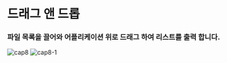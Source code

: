 # 드래그 앤 드롭

### 파일 목록을 끌어와 어플리케이션 위로 드래그 하여 리스트를 출력 합니다.


![cap8](https://user-images.githubusercontent.com/55019081/168188638-b411c0fe-0d63-4c6f-8293-7f3930c59838.GIF)
![cap8-1](https://user-images.githubusercontent.com/55019081/168188639-dc2a25f8-5b4b-466d-963b-c283c2eed1f6.GIF)
